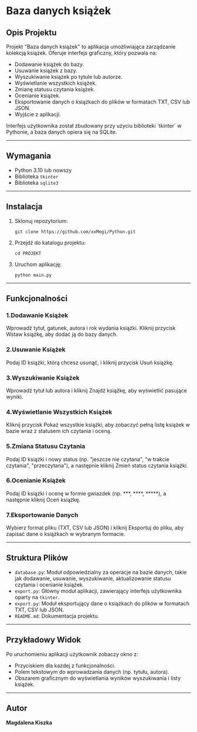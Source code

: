# Baza danych książek

<h2>Opis Projektu</h2>

<p>
Projekt "Baza danych książek" to aplikacja umożliwiająca zarządzanie kolekcją książek. Oferuje interfejs graficzny, który pozwala na:
</p>
<ul>
  <li>Dodawanie książek do bazy.</li>
  <li>Usuwanie książek z bazy.</li>
  <li>Wyszukiwanie książek po tytule lub autorze.</li>
  <li>Wyświetlanie wszystkich książek.</li>
  <li>Zmianę statusu czytania książek.</li>
  <li>Ocenianie książek.</li>
  <li>Eksportowanie danych o książkach do plików w formatach TXT, CSV lub JSON.</li>
  <li>Wyjście z aplikacji.</li>
</ul>
<p>
Interfejs użytkownika został zbudowany przy użyciu biblioteki `tkinter` w Pythonie, a baza danych opiera się na SQLite.
</p>

---

<h2>Wymagania</h2>

<ul>
  <li>Python 3.10 lub nowszy</li>
  <li>Biblioteka <code>tkinter</code></li>
  <li>Biblioteka <code>sqlite3</code></li>
</ul>

---

<h2>Instalacja</h2>

<ol>
  <li>Sklonuj repozytorium:
    <pre><code>git clone https://github.com/xxMegi/Python.git</code></pre>
  </li>
  <li>Przejdź do katalogu projektu:
    <pre><code>cd PROJEKT</code></pre>
  </li>
  <li>Uruchom aplikację:
    <pre><code>python main.py</code></pre>
  </li>
</ol>

---

<h2>Funkcjonalności</h2>

<h3>1.Dodawanie Książek</h3>
<p>Wprowadź tytuł, gatunek, autora i rok wydania książki. Kliknij przycisk Wstaw książkę, aby dodać ją do bazy danych.</p>

<h3>2.Usuwanie Książek</h3>
<p>Podaj ID książki, którą chcesz usunąć, i kliknij przycisk Usuń książkę.</p>

<h3>3.Wyszukiwanie Książek</h3>
<p>Wprowadź tytuł lub autora i kliknij Znajdź książkę, aby wyświetlić pasujące wyniki.</p>

<h3>4.Wyświetlanie Wszystkich Książek</h3>
<p>Kliknij przycisk Pokaż wszystkie książki, aby zobaczyć pełną listę książek w bazie wraz z statusem ich czytania i oceną.</p>

<h3>5.Zmiana Statusu Czytania</h3>
<p>Podaj ID książki i nowy status (np. "jeszcze nie czytana", "w trakcie czytania", "przeczytana"), a następnie kliknij Zmień status czytania książki.</p>

<h3>6.Ocenianie Książek</h3>
<p>Podaj ID książki i ocenę w formie gwiazdek (np. ***, ****, *****), a następnie kliknij Oceń książkę.</p>

<h3>7.Eksportowanie Danych</h3>
<p>Wybierz format pliku (TXT, CSV lub JSON) i kliknij Eksportuj do pliku, aby zapisać dane o książkach w wybranym formacie.</p>

---

<h2>Struktura Plików</h2>

<ul>
  <li><code>database.py</code>: Moduł odpowiedzialny za operacje na bazie danych, takie jak dodawanie, usuwanie, wyszukiwanie, aktualizowanie statusu czytania i ocenianie książek.</li>
  <li><code>export.py</code>: Główny moduł aplikacji, zawierający interfejs użytkownika oparty na <code>tkinter</code>.</li>
  <li><code>export.py</code>: Moduł eksportujący dane o książkach do plików w formatach TXT, CSV lub JSON.</li>   
  <li><code>README.md</code>: Dokumentacja projektu.</li>
</ul>

---

<h2>Przykładowy Widok</h2>

<p>
Po uruchomieniu aplikacji użytkownik zobaczy okno z:
</p>
<ul>
  <li>Przyciskiem dla każdej z funkcjonalności.</li>
  <li>Polem tekstowym do wprowadzania danych (np. tytułu, autora).</li>
  <li>Obszarem graficznym do wyświetlania wyników wyszukiwania i listy książek.</li>
</ul>

---

<h2>Autor</h2>

<b>Magdalena Kiszka</b>

